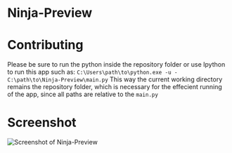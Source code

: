 # Ninja-Preview

# Contributing
Please be sure to run the python inside the repository folder
 or use Ipython to run this app such as:
```C:\Users\path\to\python.exe -u - C:\path\to\Ninja-Preview\main.py```
This way the current working directory remains the repository folder,
which is necessary for the effecient running of the app, since all paths are
relative to the ```main.py```

# Screenshot
![Screenshot of Ninja-Preview](Ninja-preview-capture.PNG)
